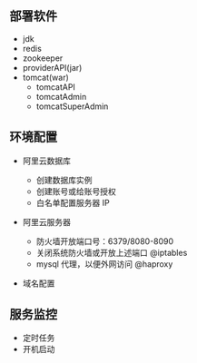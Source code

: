 ## 部署软件

- jdk
- redis
- zookeeper
- providerAPI(jar)
- tomcat(war)
    - tomcatAPI
    - tomcatAdmin
    - tomcatSuperAdmin

## 环境配置

- 阿里云数据库
    - 创建数据库实例
    - 创建账号或给账号授权
    - 白名单配置服务器 IP
    
- 阿里云服务器
    - 防火墙开放端口号：6379/8080-8090
    - 关闭系统防火墙或开放上述端口 @iptables 
    - mysql 代理，以便外网访问 @haproxy

- 域名配置

## 服务监控

- 定时任务
- 开机启动